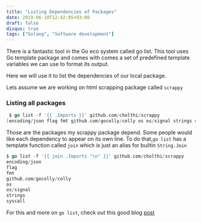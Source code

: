 ```yaml
---
title: "Listing Dependencies of Packages"
date: 2019-06-10T12:42:05+03:00
draft: false
disqus: true
tags: ["Golang", "Software development"]
---
```


There is a fantastic tool in the Go eco system called go list. This tool uses Go template package and comes with comes a set of predefined template variables we can use to format its output.

Here we will use it to list the dependencies of our local package.

Lets assume we are working on html scrapping package called `scrappy`

### Listing all packages

```Go
 $ go list -f '{{ .Imports }}' github.com/cholthi/scrappy
[encoding/json flag fmt github.com/gocolly/colly os os/signal strings syscall]
```

Those are the packages my scrappy package depend. Some people would like each dependency to appear on its own line. To do that,`go list` has a template function called `join` which is just an alias for builtin `String.Join`

```Go
$ go list -f '{{ join .Imports "\n" }}' github.com/cholthi/scrappy
encoding/json
flag
fmt
github.com/gocolly/colly
os
os/signal
strings
syscall
```

For this and more on `go list`, check out this good blog [post](https://dave.cheney.net/2014/09/14/go-list-your-swiss-army-knife)

